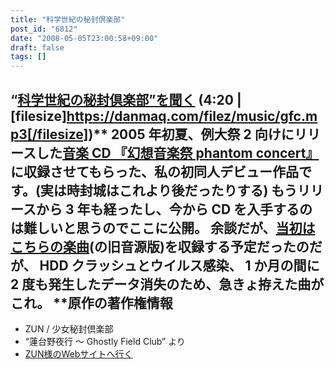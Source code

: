 ```yaml
---
title: "科学世紀の秘封倶楽部"
post_id: "6812"
date: "2008-05-05T23:00:58+09:00"
draft: false
tags: []
---
```



## “[科学世紀の秘封倶楽部”を聞く](/filez/music/gfc.mp3) (4:20 | [filesize]https://danmaq.com/filez/music/gfc.mp3[/filesize])** 2005 年初夏、例大祭 2 向けにリリースした[音楽 CD 『幻想音楽祭 phantom concert』](http://tsubu.s104.xrea.com/thcd/)に収録させてもらった、私の初同人デビュー作品です。(実は時封城はこれより後だったりする) もうリリースから 3 年も経ったし、今から CD を入手するのは難しいと思うのでここに公開。  余談だが、[当初はこちらの楽曲](/3267)(の旧音源版)を収録する予定だったのだが、 HDD クラッシュとウイルス感染、 1 か月の間に 2 度も発生したデータ消失のため、急きょ拵えた曲がこれ。 **原作の著作権情報

  * ZUN / 少女秘封倶楽部
  * “蓮台野夜行 ～ Ghostly Field Club” より
  * [ZUN様のWebサイトへ行く](http://www16.big.or.jp/%7Ezun/)
